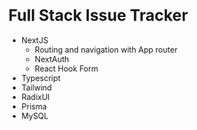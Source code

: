 # Full Stack Issue Tracker

- NextJS
  - Routing and navigation with App router
  - NextAuth
  - React Hook Form
- Typescript
- Tailwind
- RadixUI
- Prisma
- MySQL

